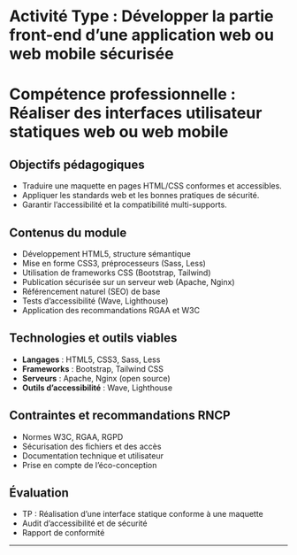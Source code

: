 # Activité Type : Développer la partie front-end d’une application web ou web mobile sécurisée  
# Compétence professionnelle : Réaliser des interfaces utilisateur statiques web ou web mobile

## Objectifs pédagogiques
- Traduire une maquette en pages HTML/CSS conformes et accessibles.
- Appliquer les standards web et les bonnes pratiques de sécurité.
- Garantir l’accessibilité et la compatibilité multi-supports.

## Contenus du module
- Développement HTML5, structure sémantique
- Mise en forme CSS3, préprocesseurs (Sass, Less)
- Utilisation de frameworks CSS (Bootstrap, Tailwind)
- Publication sécurisée sur un serveur web (Apache, Nginx)
- Référencement naturel (SEO) de base
- Tests d’accessibilité (Wave, Lighthouse)
- Application des recommandations RGAA et W3C

## Technologies et outils viables
- **Langages** : HTML5, CSS3, Sass, Less
- **Frameworks** : Bootstrap, Tailwind CSS
- **Serveurs** : Apache, Nginx (open source)
- **Outils d’accessibilité** : Wave, Lighthouse

## Contraintes et recommandations RNCP
- Normes W3C, RGAA, RGPD
- Sécurisation des fichiers et des accès
- Documentation technique et utilisateur
- Prise en compte de l’éco-conception

## Évaluation
- TP : Réalisation d’une interface statique conforme à une maquette
- Audit d’accessibilité et de sécurité
- Rapport de conformité

---
